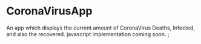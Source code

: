 # CoronaVirusApp
An app which displays the current amount of CoronaVirus Deaths, Infected, and also the recovered. 
javascript implementation coming soon. ;
